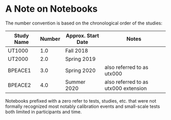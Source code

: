 # A Note on Notebooks
The number convention is based on the chronological order of the studies:

| Study Name | Number | Approx. Start Date | Notes |
| --- | --- | --- | --- |
| UT1000 | 1.0 | Fall 2018 | |
| UT2000 | 2.0 | Spring 2019 | |
| BPEACE1 | 3.0 | Spring 2020 | also referred to as utx000 |
| BPEACE2 | 4.0 | Summer 2020 | also referred to as utx000 extension |

Notebooks prefixed with a zero refer to tests, studies, etc. that were not formally recognized most notably calibration events and small-scale tests both limited in participants and time. 

